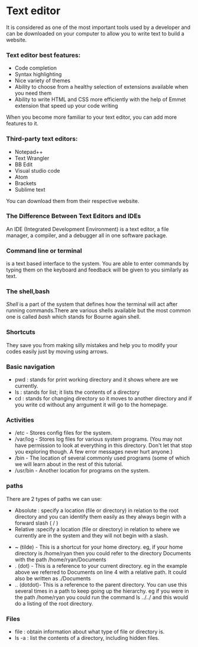 # Text editor
It is considered as one of the most important tools used by a developer and can be downloaded on your computer to 
allow you to write text to build a website. 

### Text editor best features:
- Code completion
- Syntax highlighting
- Nice variety of themes
- Ability to choose from a healthy selection of extensions available when you need them
- Ability to write HTML and CSS more efficiently with the help of Emmet extension that speed up your code writing

When you become more familiar to your text editor, you can add more features to it.

### Third-party text editors:

- Notepad++
- Text Wrangler
- BB Edit
- Visual studio code
- Atom
- Brackets
- Sublime text

You can download them from their respective website.

### The Difference Between Text Editors and IDEs 
An IDE (Integrated Development Environment) is a text editor, a file manager, a compiler, and a debugger all in one software package.
### Command line or terminal
is a text based interface to the system. You are able to enter commands by typing them on the keyboard
and feedback will be given to you similarly as text.

### The shell,bash

*Shell* is a part of the system that defines how the terminal will act after running commands.There are various shells 
available but the most common one is called *bash* which stands for Bourne again shell.
 
### Shortcuts
They save you from making silly mistakes and help you to modify your codes easily just by moving using arrows.

### Basic navigation
- pwd : stands for print working directory and it shows where are we currently.
- ls : stands for list; it lists the contents of a directory
- cd : stands for changing directory so it moves to another directory and if you write cd without any arrgument it will go to the homepage.

### Activities
- /etc - Stores config files for the system.
- /var/log - Stores log files for various system programs. (You may not have permission to look at everything in this directory. Don't let that stop you exploring though. A few error messages never hurt anyone.)
- /bin - The location of several commonly used programs (some of which we will learn about in the rest of this tutorial.
- /usr/bin - Another location for programs on the system.

### paths

There are 2 types of paths we can use:
- Absolute : specify a location (file or directory) in relation to the root directory and
 you can identify them easily as they always begin with a forward slash ( / )
- Relative :specify a location (file or directory) in relation to where we currently are in the system and 
they will not begin with a slash.
* ~ (tilde) - This is a shortcut for your home directory. eg, if your home directory is /home/ryan then you could refer to the directory Documents with the path /home/ryan/Documents 
* . (dot) - This is a reference to your current directory. eg in the example above we referred to Documents on line 4 with a relative path. It could also be written as ./Documents
* .. (dotdot)- This is a reference to the parent directory. You can use this several times in a path to keep going up the hierarchy. eg if you were in the path /home/ryan you could run the command ls ../../ and this would do a listing of the root directory.

### Files

- file : obtain information about what type of file or directory is.
- ls -a : list the contents of a directory, including hidden files.
